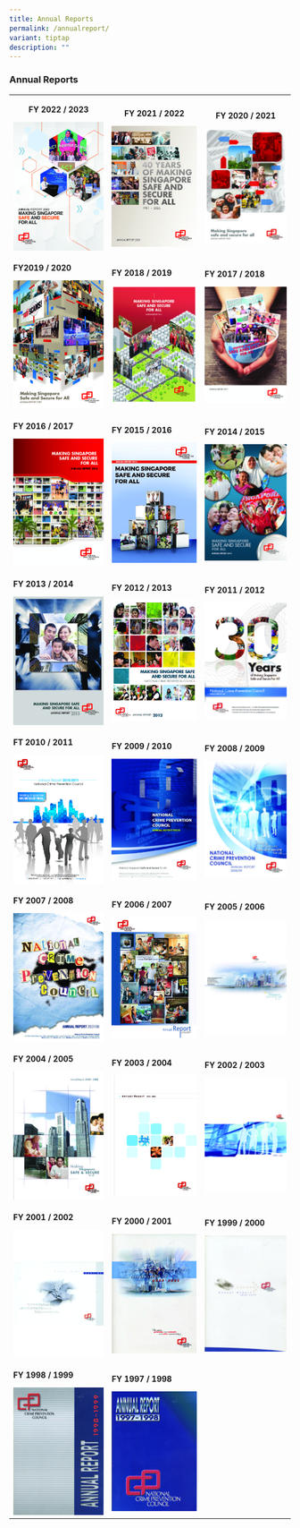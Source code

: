 ```yaml
---
title: Annual Reports
permalink: /annualreport/
variant: tiptap
description: ""
---
```

<h3>Annual Reports</h3><table><tbody><tr><th rowspan="1" colspan="1"><p>FY 2022 / 2023</p><a class="isomer-image-wrapper" href="https://appdev.ifdemo.com/ncpcorgsg/downloads/ar/NCPC_AR2023_Online.pdf"><img style="width: 100%" height="auto" width="100%" alt="" src="/images/Publications/Annual Reports Cover Page/AR22.jpg"></a></th><th rowspan="1" colspan="1"><p>FY 2021 / 2022</p><a class="isomer-image-wrapper" href="https://appdev.ifdemo.com/ncpcorgsg/downloads/ar/NCPC_AR2022_Online.pdf"><img style="width: 100%" height="auto" width="100%" alt="" src="/images/Publications/Annual Reports Cover Page/AR21.jpg"></a></th><th rowspan="1" colspan="1"><p>FY 2020 / 2021</p><a class="isomer-image-wrapper" href="https://appdev.ifdemo.com/ncpcorgsg/downloads/ar/annual_2021_3.pdf"><img style="width: 100%" height="auto" width="100%" alt="" src="/images/Publications/Annual Reports Cover Page/AR20.jpg"></a></th></tr><tr><td rowspan="1" colspan="1"><p><strong>FY2019 / 2020</strong></p><a class="isomer-image-wrapper" href="https://appdev.ifdemo.com/ncpcorgsg/downloads/ar/annual_2020.pdf"><img style="width: 100%" height="auto" width="100%" alt="" src="/images/Publications/Annual Reports Cover Page/AR19.jpg"></a></td><td rowspan="1" colspan="1"><p><strong>FY 2018 / 2019</strong></p><a class="isomer-image-wrapper" href="https://appdev.ifdemo.com/ncpcorgsg/downloads/ar/annual_2019.pdf"><img style="width: 100%" height="auto" width="100%" alt="" src="/images/Publications/Annual Reports Cover Page/AR18__1_.jpg"></a></td><td rowspan="1" colspan="1"><p><strong>FY 2017 / 2018</strong></p><a class="isomer-image-wrapper" href="https://appdev.ifdemo.com/ncpcorgsg/downloads/ar/annual_2017.pdf"><img style="width: 100%" height="auto" width="100%" alt="" src="/images/Publications/Annual Reports Cover Page/AR17.jpg"></a></td></tr><tr><td rowspan="1" colspan="1"><p><strong>FY 2016 / 2017</strong></p><a class="isomer-image-wrapper" href="https://appdev.ifdemo.com/ncpcorgsg/downloads/ar/NCPC%20AR2016%20FA.pdf"><img style="width: 100%" height="auto" width="100%" alt="" src="/images/Publications/AR16.jpg"></a></td><td rowspan="1" colspan="1"><p><strong>FY 2015 / 2016</strong></p><a class="isomer-image-wrapper" href="https://appdev.ifdemo.com/ncpcorgsg/downloads/ar/annual_2016.pdf"><img style="width: 100%" height="auto" width="100%" alt="" src="/images/Publications/Annual Reports Cover Page/AR15.jpg"></a></td><td rowspan="1" colspan="1"><p><strong>FY 2014 / 2015</strong></p><a class="isomer-image-wrapper" href="https://appdev.ifdemo.com/ncpcorgsg/downloads/ar/annual_2015.pdf"><img style="width: 100%" height="auto" width="100%" alt="" src="/images/Publications/AR14.jpg"></a></td></tr><tr><td rowspan="1" colspan="1"><p><strong>FY 2013 / 2014</strong></p><a class="isomer-image-wrapper" href="https://appdev.ifdemo.com/ncpcorgsg/downloads/ar/annual_2014.pdf"><img style="width: 100%" height="auto" width="100%" alt="" src="/images/Publications/AR13.jpg"></a></td><td rowspan="1" colspan="1"><p><strong>FY 2012 / 2013</strong></p><a class="isomer-image-wrapper" href="https://appdev.ifdemo.com/ncpcorgsg/downloads/ar/annual_2013.pdf"><img style="width: 100%" height="auto" width="100%" alt="" src="/images/Publications/Annual Reports Cover Page/AR12.jpg"></a></td><td rowspan="1" colspan="1"><p><strong>FY 2011 / 2012</strong></p><a class="isomer-image-wrapper" href="https://appdev.ifdemo.com/ncpcorgsg/downloads/ar/annual_2012.pdf"><img style="width: 100%" height="auto" width="100%" alt="" src="/images/Publications/Annual Reports Cover Page/AR11.jpg"></a></td></tr><tr><td rowspan="1" colspan="1"><p><strong>FT 2010 / 2011</strong></p><a class="isomer-image-wrapper" href="https://appdev.ifdemo.com/ncpcorgsg/downloads/ar/annual_2011.pdf"><img style="width: 100%" height="auto" width="100%" alt="" src="/images/Publications/Annual Reports Cover Page/AR10.jpg"></a></td><td rowspan="1" colspan="1"><p><strong>FY 2009 / 2010</strong></p><a class="isomer-image-wrapper" href="https://appdev.ifdemo.com/ncpcorgsg/downloads/ar/annual_2010.pdf"><img style="width: 100%" height="auto" width="100%" alt="" src="/images/Publications/Annual Reports Cover Page/AR09.jpg"></a></td><td rowspan="1" colspan="1"><p><strong>FY 2008 / 2009</strong></p><a class="isomer-image-wrapper" href="https://appdev.ifdemo.com/ncpcorgsg/downloads/ar/annual_2009.pdf"><img style="width: 100%" height="auto" width="100%" alt="" src="/images/Publications/Annual Reports Cover Page/AR08.jpg"></a></td></tr><tr><td rowspan="1" colspan="1"><p><strong>FY 2007 / 2008</strong></p><a class="isomer-image-wrapper" href="https://appdev.ifdemo.com/ncpcorgsg/downloads/ar/annual_2008.pdf"><img style="width: 100%" height="auto" width="100%" alt="" src="/images/Publications/AR07.jpg"></a></td><td rowspan="1" colspan="1"><p><strong>FY 2006 / 2007</strong></p><a class="isomer-image-wrapper" href="https://appdev.ifdemo.com/ncpcorgsg/downloads/ar/annual_2007.pdf"><img style="width: 100%" height="auto" width="100%" alt="" src="/images/Publications/Annual Reports Cover Page/AR06.jpg"></a></td><td rowspan="1" colspan="1"><p><strong>FY 2005 / 2006</strong></p><a class="isomer-image-wrapper" href="https://appdev.ifdemo.com/ncpcorgsg/downloads/ar/annual_2006.pdf"><img style="width: 100%" height="auto" width="100%" alt="" src="/images/Publications/Annual Reports Cover Page/AR05__01_.jpg"></a></td></tr><tr><td rowspan="1" colspan="1"><p><strong>FY 2004 / 2005</strong></p><a class="isomer-image-wrapper" href="https://appdev.ifdemo.com/ncpcorgsg/downloads/ar/annual_2005.pdf"><img style="width: 100%" height="auto" width="100%" alt="" src="/images/Publications/Annual Reports Cover Page/AR04.jpg"></a></td><td rowspan="1" colspan="1"><p><strong>FY 2003 / 2004</strong></p><a class="isomer-image-wrapper" href="https://appdev.ifdemo.com/ncpcorgsg/downloads/ar/annual_2004.pdf"><img style="width: 100%" height="auto" width="100%" alt="" src="/images/Publications/Annual Reports Cover Page/AR03.jpg"></a></td><td rowspan="1" colspan="1"><p><strong>FY 2002 / 2003</strong></p><a class="isomer-image-wrapper" href="https://appdev.ifdemo.com/ncpcorgsg/downloads/ar/annual_2003.pdf"><img style="width: 100%" height="auto" width="100%" alt="" src="/images/Publications/Annual Reports Cover Page/AR02__1_.jpg"></a></td></tr><tr><td rowspan="1" colspan="1"><p><strong>FY 2001 / 2002</strong></p><a class="isomer-image-wrapper" href="https://appdev.ifdemo.com/ncpcorgsg/downloads/ar/annual_2002.pdf"><img style="width: 100%" height="auto" width="100%" alt="" src="/images/Publications/Annual Reports Cover Page/AR01.jpg"></a></td><td rowspan="1" colspan="1"><p><strong>FY 2000 / 2001</strong></p><a class="isomer-image-wrapper" href="https://appdev.ifdemo.com/ncpcorgsg/downloads/ar/annual_2001.pdf"><img style="width: 100%" height="auto" width="100%" alt="" src="/images/Publications/Annual Reports Cover Page/AR00.jpg"></a></td><td rowspan="1" colspan="1"><p><strong>FY 1999 / 2000</strong></p><a class="isomer-image-wrapper" href="https://appdev.ifdemo.com/ncpcorgsg/downloads/ar/annual_2000.pdf"><img style="width: 100%" height="auto" width="100%" alt="" src="/images/Publications/Annual Reports Cover Page/AR99.jpg"></a></td></tr><tr><td rowspan="1" colspan="1"><p><strong>FY 1998 / 1999</strong></p><a class="isomer-image-wrapper" href="https://appdev.ifdemo.com/ncpcorgsg/downloads/ar/annual_1999.pdf"><img style="width: 100%" height="auto" width="100%" alt="" src="/images/Publications/Annual Reports Cover Page/AR98.jpg"></a></td><td rowspan="1" colspan="1"><p><strong>FY 1997 / 1998</strong></p><a class="isomer-image-wrapper" href="https://appdev.ifdemo.com/ncpcorgsg/downloads/ar/annual_1998.pdf"><img style="width: 100%" height="auto" width="100%" alt="" src="/images/Publications/Annual Reports Cover Page/AR97.jpg"></a></td><td rowspan="1" colspan="1"><p></p></td></tr></tbody></table><blockquote><h4></h4></blockquote><p></p>
